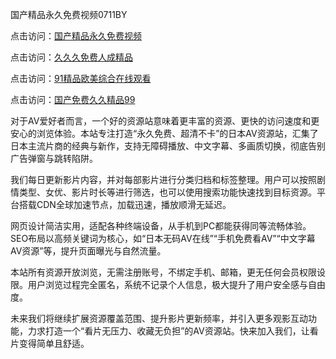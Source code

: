 国产精品永久免费视频0711BY

点击访问：<a href="https://heiliaoga6s9v.pages.dev">国产精品永久免费视频</a>

点击访问：<a href="https://heiliaoow5kzm.pages.dev">久久久免费人成精品</a>

点击访问：<a href="https://heiliao2dmwwy.pages.dev">91精品欧美综合在线观看</a>

点击访问：<a href="https://heiliaoll4qsx.pages.dev">国产免费久久精品99</a>




对于AV爱好者而言，一个好的资源站意味着更丰富的资源、更快的访问速度和更安心的浏览体验。本站专注打造“永久免费、超清不卡”的日本AV资源站，汇集了日本主流片商的经典与新作，支持无障碍播放、中文字幕、多画质切换，彻底告别广告弹窗与跳转陷阱。

我们每日更新影片内容，并对每部影片进行分类归档和标签整理。用户可以按照剧情类型、女优、影片时长等进行筛选，也可以使用搜索功能快速找到目标资源。平台搭载CDN全球加速节点，加载迅速，播放顺滑无延迟。

网页设计简洁实用，适配各种终端设备，从手机到PC都能获得同等流畅体验。SEO布局以高频关键词为核心，如“日本无码AV在线”“手机免费看AV”“中文字幕AV资源”等，提升页面曝光与自然流量。

本站所有资源开放浏览，无需注册账号，不绑定手机、邮箱，更无任何会员权限设限。用户浏览过程完全匿名，系统不记录个人信息，极大提升了用户安全感与自由度。

未来我们将继续扩展资源覆盖范围、提升影片更新频率，并引入更多观影互动功能，力求打造一个“看片无压力、收藏无负担”的AV资源站。快来加入我们，让看片变得简单且舒适。

<span style="display:none;">[Canonical link]( https://github.com/die12442/riben55274 )</span>
